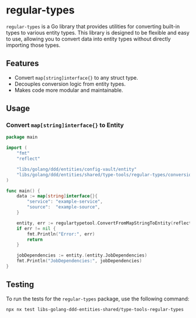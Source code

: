 # regular-types

`regular-types` is a Go library that provides utilities for converting built-in types to various entity types. This library is designed to be flexible and easy to use, allowing you to convert data into entity types without directly importing those types.

## Features

- Convert `map[string]interface{}` to any struct type.
- Decouples conversion logic from entity types.
- Makes code more modular and maintainable.

## Usage

### Convert `map[string]interface{}` to Entity

```go
package main

import (
	"fmt"
	"reflect"

	"libs/golang/ddd/entities/config-vault/entity"
	"libs/golang/ddd/entities/shared/type-tools/regular-types/conversion"
)

func main() {
    data := map[string]interface{}{
        "service": "example-service",
        "source":  "example-source",
    }

    entity, err := regulartypetool.ConvertFromMapStringToEntity(reflect.TypeOf(entity.JobDependencies{}), data)
    if err != nil {
        fmt.Println("Error:", err)
        return
    }

    jobDependencies := entity.(entity.JobDependencies)
    fmt.Println("JobDependencies:", jobDependencies)
}
```

## Testing

To run the tests for the `regular-types` package, use the following command:

```sh
npx nx test libs-golang-ddd-entities-shared/type-tools-regular-types
```
